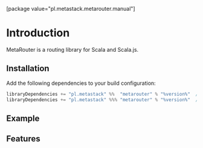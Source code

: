 [package value="pl.metastack.metarouter.manual"]
# Introduction
MetaRouter is a routing library for Scala and Scala.js.

## Installation
Add the following dependencies to your build configuration:

```scala
libraryDependencies += "pl.metastack" %%  "metarouter" % "%version%"  // Scala
libraryDependencies += "pl.metastack" %%% "metarouter" % "%version%"  // Scala.js
```

## Example

## Features

